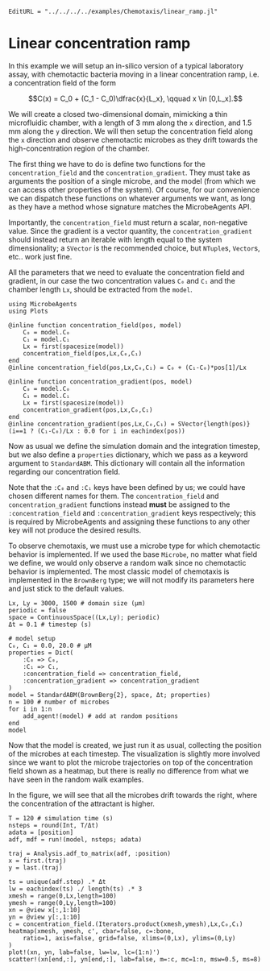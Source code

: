 ```@meta
EditURL = "../../../../examples/Chemotaxis/linear_ramp.jl"
```

# Linear concentration ramp

In this example we will setup an in-silico version of a typical laboratory assay,
with chemotactic bacteria moving in a linear concentration ramp, i.e. a concentration
field of the form
```math
C(x) = C_0 + (C_1 - C_0)\dfrac{x}{L_x}, \qquad x \in [0,L_x].
```

We will create a closed two-dimensional domain, mimicking a thin microfluidic chamber,
with a length of 3 mm along the `x` direction, and 1.5 mm along the `y` direction.
We will then setup the concentration field along the `x` direction and observe
chemotactic microbes as they drift towards the high-concentration region of the chamber.

The first thing we have to do is define two functions for the `concentration_field` and the
`concentration_gradient`. They must take as arguments the position of a single microbe,
and the model (from which we can access other properties of the system).
Of course, for our convenience we can dispatch these functions on whatever arguments we want,
as long as they have a method whose signature matches the MicrobeAgents API.

Importantly, the `concentration_field` must return a scalar, non-negative value.
Since the gradient is a vector quantity, the `concentration_gradient` should instead return
an iterable with length equal to the system dimensionality; a `SVector` is the recommended
choice, but `NTuple`s, `Vector`s, etc.. work just fine.

All the parameters that we need to evaluate the concentration field and gradient, in our case
the two concentration values `C₀` and `C₁` and the chamber length `Lx`, should be extracted
from the `model`.

````@example linear_ramp
using MicrobeAgents
using Plots

@inline function concentration_field(pos, model)
    C₀ = model.C₀
    C₁ = model.C₁
    Lx = first(spacesize(model))
    concentration_field(pos,Lx,C₀,C₁)
end
@inline concentration_field(pos,Lx,C₀,C₁) = C₀ + (C₁-C₀)*pos[1]/Lx

@inline function concentration_gradient(pos, model)
    C₀ = model.C₀
    C₁ = model.C₁
    Lx = first(spacesize(model))
    concentration_gradient(pos,Lx,C₀,C₁)
end
@inline concentration_gradient(pos,Lx,C₀,C₁) = SVector{length(pos)}(i==1 ? (C₁-C₀)/Lx : 0.0 for i in eachindex(pos))
````

Now as usual we define the simulation domain and the integration timestep, but we also define
a `properties` dictionary, which we pass as a keyword argument to `StandardABM`.
This dictionary will contain all the information regarding our concentration field.

Note that the `:C₀` and `:C₁` keys have been defined by us; we could have chosen different
names for them.
The `concentration_field` and `concentration_gradient` functions instead **must** be assigned
to the `:concentration_field` and `:concentration_gradient` keys respectively; this is required
by MicrobeAgents and assigning these functions to any other key will not produce the desired results.

To observe chemotaxis, we must use a microbe type for which chemotactic behavior is implemented.
If we used the base `Microbe`, no matter what field we define, we would only observe a random walk
since no chemotactic behavior is implemented.
The most classic model of chemotaxis is implemented in the `BrownBerg` type;
we will not modify its parameters here and just stick to the default values.

````@example linear_ramp
Lx, Ly = 3000, 1500 # domain size (μm)
periodic = false
space = ContinuousSpace((Lx,Ly); periodic)
Δt = 0.1 # timestep (s)

# model setup
C₀, C₁ = 0.0, 20.0 # μM
properties = Dict(
    :C₀ => C₀,
    :C₁ => C₁,
    :concentration_field => concentration_field,
    :concentration_gradient => concentration_gradient
)
model = StandardABM(BrownBerg{2}, space, Δt; properties)
n = 100 # number of microbes
for i in 1:n
    add_agent!(model) # add at random positions
end
model
````

Now that the model is created, we just run it as usual, collecting the position
of the microbes at each timestep.
The visualization is slightly more involved since we want to plot
the microbe trajectories on top of the concentration field shown as a heatmap,
but there is really no difference from what we have seen in the random walk examples.

In the figure, we will see that all the microbes drift towards the right,
where the concentration of the attractant is higher.

````@example linear_ramp
T = 120 # simulation time (s)
nsteps = round(Int, T/Δt)
adata = [position]
adf, mdf = run!(model, nsteps; adata)

traj = Analysis.adf_to_matrix(adf, :position)
x = first.(traj)
y = last.(traj)

ts = unique(adf.step) .* Δt
lw = eachindex(ts) ./ length(ts) .* 3
xmesh = range(0,Lx,length=100)
ymesh = range(0,Ly,length=100)
xn = @view x[:,1:10]
yn = @view y[:,1:10]
c = concentration_field.(Iterators.product(xmesh,ymesh),Lx,C₀,C₁)
heatmap(xmesh, ymesh, c', cbar=false, c=:bone,
    ratio=1, axis=false, grid=false, xlims=(0,Lx), ylims=(0,Ly)
)
plot!(xn, yn, lab=false, lw=lw, lc=(1:n)')
scatter!(xn[end,:], yn[end,:], lab=false, m=:c, mc=1:n, msw=0.5, ms=8)
````

